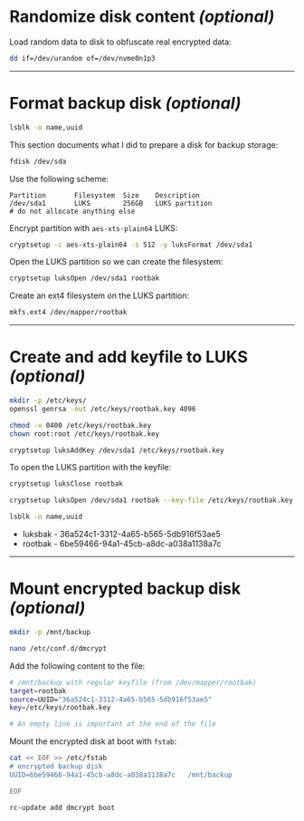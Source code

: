 # Randomize disk content _(optional)_

Load random data to disk to obfuscate real encrypted data:

```bash
dd if=/dev/urandom of=/dev/nvme0n1p3
```

---

# Format backup disk _(optional)_

```bash
lsblk -o name,uuid
```

This section documents what I did to prepare a disk for backup storage:

```bash
fdisk /dev/sda
```

Use the following scheme:

```
Partition       Filesystem  Size	Description
/dev/sda1       LUKS        256GB   LUKS partition
# do not allocate anything else
```

Encrypt partition with `aes-xts-plain64` LUKS:

```bash
cryptsetup -c aes-xts-plain64 -s 512 -y luksFormat /dev/sda1
```

Open the LUKS partition so we can create the filesystem:

```bash
cryptsetup luksOpen /dev/sda1 rootbak
```

Create an ext4 filesystem on the LUKS partition:

```bash
mkfs.ext4 /dev/mapper/rootbak
```

---

# Create and add keyfile to LUKS _(optional)_

```bash
mkdir -p /etc/keys/
openssl genrsa -out /etc/keys/rootbak.key 4096

chmod -v 0400 /etc/keys/rootbak.key
chown root:root /etc/keys/rootbak.key

cryptsetup luksAddKey /dev/sda1 /etc/keys/rootbak.key
```

To open the LUKS partition with the keyfile:

```bash
cryptsetup luksClose rootbak
```

```bash
cryptsetup luksOpen /dev/sda1 rootbak --key-file /etc/keys/rootbak.key
```

```bash
lsblk -o name,uuid
```

- luksbak - 36a524c1-3312-4a65-b565-5db916f53ae5
- rootbak - 6be59466-94a1-45cb-a8dc-a038a1138a7c

---

# Mount encrypted backup disk _(optional)_

```bash
mkdir -p /mnt/backup

nano /etc/conf.d/dmcrypt
```

Add the following content to the file:

```bash
# /mnt/backup with regular keyfile (from /dev/mapper/rootbak)
target=rootbak
source=UUID="36a524c1-3312-4a65-b565-5db916f53ae5"
key=/etc/keys/rootbak.key

# An empty line is important at the end of the file
```

Mount the encrypted disk at boot with `fstab`:

```bash
cat << EOF >> /etc/fstab
# encrypted backup disk
UUID=6be59466-94a1-45cb-a8dc-a038a1138a7c   /mnt/backup                       ext4    defaults 0 0

EOF

rc-update add dmcrypt boot
```
